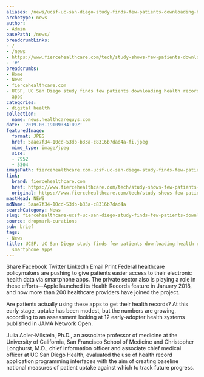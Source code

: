 ```yaml
---
aliases: /news/ucsf-uc-san-diego-study-finds-few-patients-downloading-health-records-via-smartphone-apps
archetype: news
author:
- Admin
basePath: /news/
breadcrumbLinks:
- /
- /news
- https://www.fiercehealthcare.com/tech/study-shows-few-patients-downloading-health-records-via-apps-among-early-adopter-health
- '#'
breadcrumbs:
- Home
- News
- fiercehealthcare.com
- UCSF, UC San Diego study finds few patients downloading health records via smartphone
  apps
categories:
- digital health
collection:
  name: news.healthcareguys.com
date: '2019-08-19T09:34:09Z'
featuredImage:
  format: JPEG
  href: 5aae7f34-10cd-53db-b33a-c8316b7dad4a-fi.jpeg
  mime_type: image/jpeg
  size:
  - 7952
  - 5304
imagePath: fiercehealthcare.com-ucsf-uc-san-diego-study-finds-few-patients-downloading-health-records-via-smartphone-apps
link:
  brand: fiercehealthcare.com
  href: https://www.fiercehealthcare.com/tech/study-shows-few-patients-downloading-health-records-via-apps-among-early-adopter-health
  original: https://www.fiercehealthcare.com/tech/study-shows-few-patients-downloading-health-records-via-apps-among-early-adopter-health
mastHead: NEWS
mdName: 5aae7f34-10cd-53db-b33a-c8316b7dad4a
searchCategory: News
slug: fiercehealthcare-ucsf-uc-san-diego-study-finds-few-patients-downloading-health-records-via-smartphone-apps
source: dropmark-curations
sub: brief
tags:
- News
title: UCSF, UC San Diego study finds few patients downloading health records via
  smartphone apps
---
```


Share
Facebook
Twitter
LinkedIn
Email
Print
Federal healthcare policymakers are pushing to give patients easier access to their electronic health data via smartphone apps. The private sector also is playing a role in these efforts—Apple launched its Health Records feature in January 2018, and now more than 200 healthcare providers have joined the project. 

Are patients actually using these apps to get their health records? At this early stage, uptake has been modest, but the numbers are growing, according to an assessment looking at 12 early-adopter health systems published in JAMA Network Open.

Julia Adler-Milstein, Ph.D., an associate professor of medicine at the University of California, San Francisco School of Medicine and Christopher Longhurst, M.D., chief information officer and associate chief medical officer at UC San Diego Health, evaluated the use of health record application programming interfaces with the aim of creating baseline national measures of patient uptake against which to track future progress.